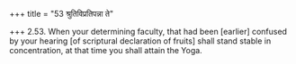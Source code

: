 +++
title = "53 श्रुतिविप्रतिपन्ना ते"

+++
2.53. When your determining faculty, that had been \[earlier\] confused
by your hearing \[of scriptural declaration of fruits\] shall stand
stable in concentration, at that time you shall attain the Yoga.
